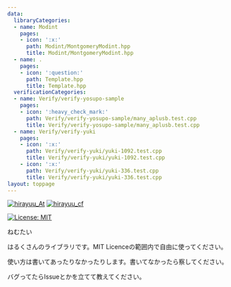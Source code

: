 ```yaml
---
data:
  libraryCategories:
  - name: Modint
    pages:
    - icon: ':x:'
      path: Modint/MontgomeryModint.hpp
      title: Modint/MontgomeryModint.hpp
  - name: .
    pages:
    - icon: ':question:'
      path: Template.hpp
      title: Template.hpp
  verificationCategories:
  - name: Verify/verify-yosupo-sample
    pages:
    - icon: ':heavy_check_mark:'
      path: Verify/verify-yosupo-sample/many_aplusb.test.cpp
      title: Verify/verify-yosupo-sample/many_aplusb.test.cpp
  - name: Verify/verify-yuki
    pages:
    - icon: ':x:'
      path: Verify/verify-yuki/yuki-1092.test.cpp
      title: Verify/verify-yuki/yuki-1092.test.cpp
    - icon: ':x:'
      path: Verify/verify-yuki/yuki-336.test.cpp
      title: Verify/verify-yuki/yuki-336.test.cpp
layout: toppage
---
```

[![hirayuu_At](https://img.shields.io/endpoint?url=https%3A%2F%2Fatcoder-badges.now.sh%2Fapi%2Fatcoder%2Fjson%2Fhirayuu_At)](https://atcoder.jp/users/hirayuu_At)
[![hirayuu_cf](https://img.shields.io/endpoint?url=https%3A%2F%2Fatcoder-badges.now.sh%2Fapi%2Fcodeforces%2Fjson%2Fhirayuu_cf)](https://codeforces.com/profile/hirayuu_cf)

[![License: MIT](https://img.shields.io/badge/License-MIT-yellow.svg)](https://opensource.org/licenses/MIT)

ねむたい

はるくさんのライブラリです。MIT Licenceの範囲内で自由に使ってください。

使い方は書いてあったりなかったりします。書いてなかったら察してください。

バグってたらIssueとかを立てて教えてください。
